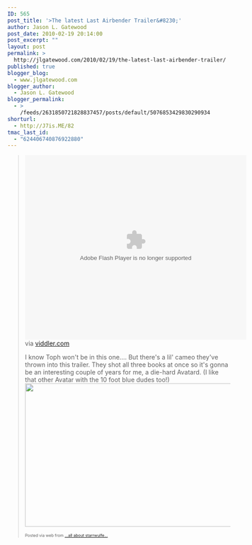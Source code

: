 ```yaml
---
ID: 565
post_title: '>The latest Last Airbender Trailer&#8230;'
author: Jason L. Gatewood
post_date: 2010-02-19 20:14:00
post_excerpt: ""
layout: post
permalink: >
  http://jlgatewood.com/2010/02/19/the-latest-last-airbender-trailer/
published: true
blogger_blog:
  - www.jlgatewood.com
blogger_author:
  - Jason L. Gatewood
blogger_permalink:
  - >
    /feeds/2631850721828837457/posts/default/5076853429830290934
shorturl:
  - http://J7is.ME/82
tmac_last_id:
  - "624406740876922880"
---
```

><div><div> <object height="417" class width="500"><param name="movie" value="http://www.viddler.com/player/4b51a55c/" /><param name="allowScriptAccess" value="always" /><param name="allowFullScreen" value="true" /><embed allowfullscreen="true" type="application/x-shockwave-flash" src="http://www.viddler.com/player/4b51a55c/" allowscriptaccess="always" height="417" width="500"></embed></object>    <div>via <a href="http://www.viddler.com/explore/originalsharp/videos/239/">viddler.com</a></div> <p>I know Toph won't be in this one....  But there's a lil' cameo they've thrown into this trailer.  They shot all three books at once so it's gonna be an interesting couple of years for me, a die-hard Avatard.  (I like that other Avatar with the 10 foot blue dudes too!) <br /><a href="http://posterous.com/getfile/files.posterous.com/starrwulfe/nnGfpozAhAGxnHgGAGBukbpEqFsfmwqgefdlvFkIBytaakdpiyHrixxHeDbi/media_httpscreencrave_IqlBr.jpg.scaled1000.jpg"><img src="http://posterous.com/getfile/files.posterous.com/starrwulfe/nnGfpozAhAGxnHgGAGBukbpEqFsfmwqgefdlvFkIBytaakdpiyHrixxHeDbi/media_httpscreencrave_IqlBr.jpg.scaled500.jpg" width="500" height="324" /></a> </p></div><p style="font-size: 9px;">  Posted via web from <a href="http://starrwulfe.info/the-latest-last-airbender-trailer">...all about starrwulfe...</a>  </p></div>